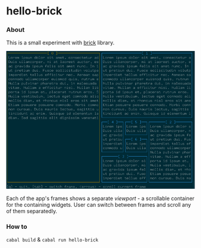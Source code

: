 # hello-brick

### About

This is a small experiment with [brick](https://hackage.haskell.org/package/brick) library.

![screenshot](media/sshot.png)

Each of the app's frames shows a separate *viewport* - a scrollable container
for the containing widgets. User can switch between frames and scroll any of them separatedly.

### How to

`cabal build` & `cabal run hello-brick`
